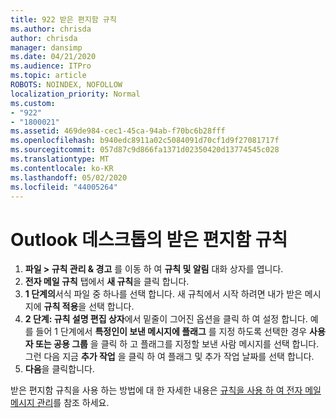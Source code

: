 ```yaml
---
title: 922 받은 편지함 규칙
ms.author: chrisda
author: chrisda
manager: dansimp
ms.date: 04/21/2020
ms.audience: ITPro
ms.topic: article
ROBOTS: NOINDEX, NOFOLLOW
localization_priority: Normal
ms.custom:
- "922"
- "1800021"
ms.assetid: 469de984-cec1-45ca-94ab-f70bc6b28fff
ms.openlocfilehash: b940edc8911a02c5084091d70cf1d9f27081717f
ms.sourcegitcommit: 057d87c9d866fa1371d02350420d13774545c028
ms.translationtype: MT
ms.contentlocale: ko-KR
ms.lasthandoff: 05/02/2020
ms.locfileid: "44005264"
---
```

# <a name="inbox-rules-in-outlook-desktop"></a>Outlook 데스크톱의 받은 편지함 규칙

1. **파일 > 규칙 관리 & 경고** 를 이동 하 여 **규칙 및 알림** 대화 상자를 엽니다.
2. **전자 메일 규칙** 탭에서 **새 규칙**을 클릭 합니다.
3. **1 단계의**서식 파일 중 하나를 선택 합니다. 새 규칙에서 시작 하려면 내가 받은 메시지에 **규칙 적용**을 선택 합니다.
4. **2 단계: 규칙 설명 편집 상자**에서 밑줄이 그어진 옵션을 클릭 하 여 설정 합니다. 예를 들어 1 단계에서 **특정인이 보낸 메시지에 플래그** 를 지정 하도록 선택한 경우 **사용자 또는 공용 그룹** 을 클릭 하 고 플래그를 지정할 보낸 사람 메시지를 선택 합니다. 그런 다음 지금 **추가 작업** 을 클릭 하 여 플래그 및 추가 작업 날짜를 선택 합니다.
5. **다음**을 클릭합니다.

받은 편지함 규칙을 사용 하는 방법에 대 한 자세한 내용은 [규칙을 사용 하 여 전자 메일 메시지 관리](https://support.office.com/article/manage-email-messages-by-using-rules-c24f5dea-9465-4df4-ad17-a50704d66c59)를 참조 하세요.
